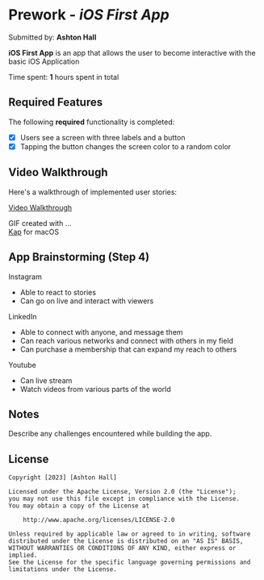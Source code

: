 # Prework - *iOS First App*

Submitted by: **Ashton Hall**

**iOS First App** is an app that allows the user to become interactive with the basic iOS Application 

Time spent: **1** hours spent in total

## Required Features

The following **required** functionality is completed:

- [x] Users see a screen with three labels and a button
- [x] Tapping the button changes the screen color to a random color
 
## Video Walkthrough

Here's a walkthrough of implemented user stories:

[Video Walkthrough](https://imgur.com/a/6kLp036) 

GIF created with ...  
[Kap](https://getkap.co/) for macOS


## App Brainstorming (Step 4)

Instagram
- Able to react to stories
- Can go on live and interact with viewers

LinkedIn
- Able to connect with anyone, and message them
- Can reach various networks and connect with others in my field
- Can purchase a membership that can expand my reach to others

Youtube
- Can live stream
- Watch videos from various parts of the world

## Notes

Describe any challenges encountered while building the app.

## License

    Copyright [2023] [Ashton Hall]

    Licensed under the Apache License, Version 2.0 (the "License");
    you may not use this file except in compliance with the License.
    You may obtain a copy of the License at

        http://www.apache.org/licenses/LICENSE-2.0

    Unless required by applicable law or agreed to in writing, software
    distributed under the License is distributed on an "AS IS" BASIS,
    WITHOUT WARRANTIES OR CONDITIONS OF ANY KIND, either express or implied.
    See the License for the specific language governing permissions and
    limitations under the License.
